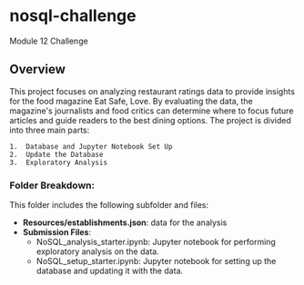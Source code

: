 # nosql-challenge
Module 12 Challenge

## Overview
This project focuses on analyzing restaurant ratings data to provide insights for the food magazine Eat Safe, Love. By evaluating the data, the magazine's journalists and food critics can determine where to focus future articles and guide readers to the best dining options. The project is divided into three main parts:

    1.  Database and Jupyter Notebook Set Up
    2.  Update the Database
    3.  Exploratory Analysis

### Folder Breakdown:
This folder includes the following subfolder and files:

- **Resources/establishments.json**: data for the analysis
- **Submission Files**: 
  - NoSQL_analysis_starter.ipynb: Jupyter notebook for performing exploratory analysis on the data.
  - NoSQL_setup_starter.ipynb: Jupyter notebook for setting up the database and updating it with the data.
